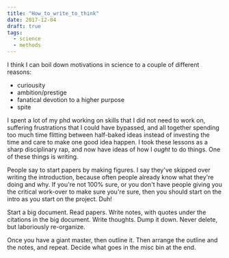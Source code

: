 ```yaml
---
title: "How_to_write_to_think"
date: 2017-12-04
draft: true
tags:
  - science
  - methods
---
```


I think I can boil down motivations in science to a couple of 
different reasons:

- curiousity
- ambition/prestige
- fanatical devotion to a higher purpose
- spite

I spent a lot of my phd working on skills that I did not need to work
on, suffering frustrations that I could have bypassed, and all
together spending too much time flitting between half-baked ideas
instead of investing the time and care to make one good idea happen.
I took these lessons as a sharp disciplinary rap, and now have ideas
of how I _ought_ to do things. One of these things is writing.

People say to start papers by making figures. I say they've skipped
over writing the introduction, because often people already know
what they're doing and why. If you're not 100% sure, or you don't
have people giving you the critical work-over to make sure you're
sure, then you should start on the intro as you start on the project.
Duh!

Start a big document. Read papers. Write notes, with quotes under
the citations in the big document. Write thoughts. Dump it down.
Never delete, but laboriously re-organize.

Once you have a giant master, then outline it. Then arrange the
outline and the notes, and repeat. Decide what goes in the misc bin
at the end.
